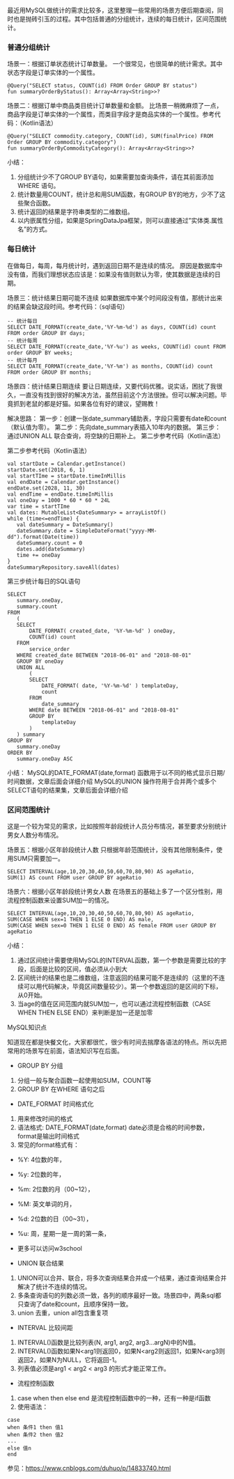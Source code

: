 最近用MySQL做统计的需求比较多，这里整理一些常用的场景方便后期查阅，同时也是抛砖引玉的过程。其中包括普通的分组统计，连续的每日统计，区间范围统计。
### 普通分组统计
场景一：根据订单状态统计订单数量。
一个很常见，也很简单的统计需求。其中状态字段是订单实体的一个属性。
```
@Query("SELECT status, COUNT(id) FROM Order GROUP BY status")
fun summaryOrderByStatus(): Array<Array<String>>?
```
场景二：根据订单中商品类目统计订单数量和金额。
比场景一稍微麻烦了一点，商品字段是订单实体的一个属性，而类目字段才是商品实体的一个属性。参考代码：（Kotlin语法）
```
@Query("SELECT commodity.category, COUNT(id), SUM(finalPrice) FROM Order GROUP BY commodity.category")
fun summaryOrderByCommodityCategory(): Array<Array<String>>?
```
小结：
1. 分组统计少不了GROUP BY语句，如果需要加查询条件，请在其前面添加 WHERE 语句。
2. 统计数量用COUNT，统计总和用SUM函数，有GROUP BY的地方，少不了这些聚合函数。
3. 统计返回的结果是字符串类型的二维数组。
4. 以内嵌属性分组，如果是SpringDataJpa框架，则可以直接通过”实体类.属性名”的方式。

### 每日统计
在做每日，每周，每月统计时，遇到返回日期不是连续的情况。
原因是数据库中没有值，而我们理想状态应该是：如果没有值则默认为零，使其数据是连续的日期。

场景三：统计结果日期可能不连续
如果数据库中某个时间段没有值，那统计出来的结果会缺这段时间。参考代码：（sql语句）
```
-- 统计每日
SELECT DATE_FORMAT(create_date,'%Y-%m-%d') as days, COUNT(id) count FROM order GROUP BY days;
-- 统计每周
SELECT DATE_FORMAT(create_date,'%Y-%u') as weeks, COUNT(id) count FROM order GROUP BY weeks;
-- 统计每月
SELECT DATE_FORMAT(create_date,'%Y-%m') as months, COUNT(id) count FROM order GROUP BY months;
```
场景四：统计结果日期连续
要让日期连续，又要代码优雅。说实话，困扰了我很久，一直没有找到很好的解决方法，虽然目前这个方法很挫。但可以解决问题。毕竟抓到老鼠的都是好猫。如果各位有好的建议，望赐教！

解决思路：
第一步：创建一张date_summary辅助表，字段只需要有date和count（默认值为零）。
第二步：先向date_summary表插入10年内的数据。
第三步：通过UNION ALL 联合查询，将空缺的日期补上。
第二步参考代码（Kotlin语法）

第二步参考代码（Kotlin语法）
```
val startDate = Calendar.getInstance()
startDate.set(2018, 6, 1)
val startTIme = startDate.timeInMillis
val endDate = Calendar.getInstance()
endDate.set(2028, 11, 30)
val endTime = endDate.timeInMillis
val oneDay = 1000 * 60 * 60 * 24L
var time = startTIme
val dates: MutableList<DateSummary> = arrayListOf()
while (time<=endTime) {
   val dateSummary = DateSummary()
   dateSummary.date = SimpleDateFormat("yyyy-MM-dd").format(Date(time))
   dateSummary.count = 0
   dates.add(dateSummary)
   time += oneDay
}
dateSummaryRepository.saveAll(dates)
```
第三步统计每日的SQL语句
```
SELECT
   summary.oneDay,
   summary.count 
FROM
   (
   SELECT
       DATE_FORMAT( created_date, '%Y-%m-%d' ) oneDay,
       COUNT(id) count 
   FROM
       service_order 
   WHERE created_date BETWEEN "2018-06-01" and "2018-08-01"
   GROUP BY oneDay 
   UNION ALL
       (
       SELECT
           DATE_FORMAT( date, '%Y-%m-%d' ) templateDay,
           count
       FROM
           date_summary
       WHERE date BETWEEN "2018-06-01" and "2018-08-01"
       GROUP BY
           templateDay
       ) 
   ) summary 
GROUP BY
   summary.oneDay 
ORDER BY
   summary.oneDay ASC
```
小结：
MySQL的DATE_FORMAT(date,format) 函数用于以不同的格式显示日期/时间数据，文章后面会详细介绍
MySQL的UNION 操作符用于合并两个或多个SELECT语句的结果集，文章后面会详细介绍
### 区间范围统计

这是一个较为常见的需求，比如按照年龄段统计人员分布情况，甚至要求分别统计男女人数分布情况。

场景五：根据小区年龄段统计人数
只根据年龄范围统计，没有其他限制条件，使用SUM只需要加一。
```
SELECT INTERVAL(age,10,20,30,40,50,60,70,80,90) AS ageRatio, 
SUM(1) AS count FROM user GROUP BY ageRatio
```
场景六：根据小区年龄段统计男女人数
在场景五的基础上多了一个区分性别，用流程控制函数来设置SUM加一的情况。
```
SELECT INTERVAL(age,10,20,30,40,50,60,70,80,90) AS ageRatio, 
SUM(CASE WHEN sex=1 THEN 1 ELSE 0 END) AS male,
SUM(CASE WHEN sex=0 THEN 1 ELSE 0 END) AS female FROM user GROUP BY ageRatio
```
小结：
1. 通过区间统计需要使用MySQL的INTERVAL函数，第一个参数是需要比较的字段，后面是比较的区间，值必须从小到大
2. 区间统计的结果也是二维数组，注意返回的结果可能不是连续的（这里的不连续可以用代码解决，毕竟区间数量较少）。第一个参数返回的是区间的下标，从0开始。
3. 当age的值在区间范围内就SUM加一，也可以通过流程控制函数（CASE WHEN THEN ELSE END）来判断是加一还是加零

MySQL知识点

知道现在都是快餐文化，大家都很忙，很少有时间去揣摩各语法的特点。所以先把常用的场景写在前面，语法知识写在后面。
* GROUP BY 分组
1. 分组一般与聚合函数一起使用如SUM，COUNT等
2. GROUP BY 在WHERE 语句之后
* DATE_FORMAT 时间格式化
1. 用来修改时间的格式
2. 语法格式: DATE_FORMAT(date,format) date必须是合格的时间参数，format是输出时间格式
3. 常见的format格式有：
* %Y: 4位数的年，
* %y: 2位数的年，
* %m: 2位数的月（00~12），
* %M: 英文单词的月，
* %d: 2位数的日（00~31），
* %u: 周，星期一是一周的第一条，
* 更多可以访问w3school

* UNION 联合结果
1. UNION可以合并、联合，将多次查询结果合并成一个结果，通过查询结果合并解决了统计不连续的情况。
2. 多条查询语句的列数必须一致，各列的顺序最好一致。场景四中，两条sql都只查询了date和count，且顺序保持一致。
3. union 去重，union all包含重复项

* INTERVAL 比较间距
1. INTERVAL()函数是比较列表(N, arg1, arg2, arg3…argN)中的N值。
2. INTERVAL()函数如果N<arg1则返回0，如果N<arg2则返回1，如果N<arg3则返回2，如果N为NULL，它将返回-1。
3. 列表值必须是arg1 < arg2 < arg3 的形式才能正常工作。

* 流程控制函数
1. case when then else end 是流程控制函数中的一种，还有一种是if函数
2. 使用语法：
```
case 
when 条件1 then 值1
when 条件2 then 值2
...
else 值n
end
```

参见：https://www.cnblogs.com/duhuo/p/14833740.html
